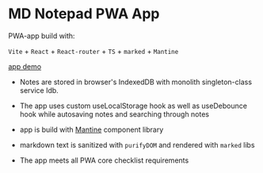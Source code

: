 MD Notepad PWA App
=======

PWA-app build with:

`Vite` + `React` + `React-router` + `TS` + `marked` + `Mantine`

[app demo]( https://notepad.kurkov.online)

- Notes are stored in browser's IndexedDB with monolith singleton-class service Idb.

- The app uses custom useLocalStorage hook as well as useDebounce hook while autosaving notes and searching through notes

- app is build with [Mantine](https://mantine.dev/) component library

- markdown text is sanitized with `purifyDOM` and rendered with `marked` libs

- The app meets all PWA core checklist requirements
